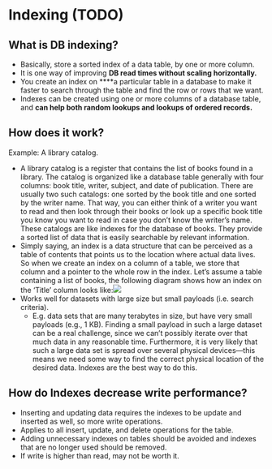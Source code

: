 # Indexing \(TODO\)

## What is DB indexing?

* Basically, store a sorted index of a data table, by one or more column. 
* It is one way of improving **DB read times without scaling horizontally.** 
* You create an index on ****a particular table in a database to make it faster to search through the table and find the row or rows that we want. 
* Indexes can be created using one or more columns of a database table, and **can help both  random lookups and lookups of ordered records.**

## How does it work? 

Example: A library catalog. 

* A library catalog is a register that contains the list of books found in a library. The catalog is organized like a database table generally with four columns: book title, writer, subject, and date of publication. There are usually two such catalogs: one sorted by the book title and one sorted by the writer name. That way, you can either think of a writer you want to read and then look through their books or look up a specific book title you know you want to read in case you don’t know the writer’s name. These catalogs are like indexes for the database of books. They provide a sorted list of data that is easily searchable by relevant information.
* Simply saying, an index is a data structure that can be perceived as a table of contents that points us to the location where actual data lives. So when we create an index on a column of a table, we store that column and a pointer to the whole row in the index. Let’s assume a table containing a list of books, the following diagram shows how an index on the ‘Title’ column looks like:![](https://www.educative.io/api/collection/5668639101419520/5649050225344512/page/5681717746597888/image/5684961520648192.png)
* Works well for datasets with large size but small payloads \(i.e. search criteria\). 
  * E.g. data sets that are many terabytes in size, but have very small payloads \(e.g., 1 KB\). Finding a small payload in such a large dataset can be a real challenge, since we can’t possibly iterate over that much data in any reasonable time. Furthermore, it is very likely that such a large data set is spread over several physical devices—this means we need some way to find the correct physical location of the desired data. Indexes are the best way to do this.

## How do Indexes decrease write performance?

* Inserting and updating data requires the indexes to be update and inserted as well, so more write operations. 
* Applies to all insert, update, and delete operations for the table. 
* Adding unnecessary indexes on tables should be avoided and indexes that are no longer used should be removed.
* If write is higher than read, may not be worth it.  

